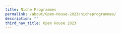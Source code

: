 ```yaml
---
title: Niche Programmes
permalink: /about/Open-House-2023/nicheprogrammes/
description: ""
third_nav_title: Open House 2023
---
```

